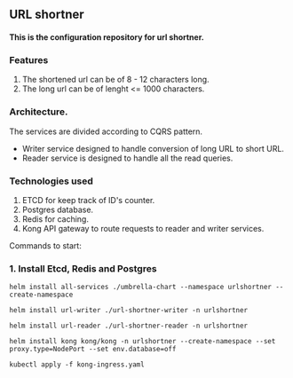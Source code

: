 ## URL shortner
#### This is the configuration repository for url shortner.

### Features
1. The shortened url can be of 8 - 12 characters long.
2. The long url can be of lenght <= 1000 characters.

### Architecture.
The services are divided according to CQRS pattern.
- Writer service designed to handle conversion of long URL to short URL.
- Reader service is designed to handle all the read queries.

### Technologies used
1. ETCD for keep track of ID's counter.
2. Postgres database.
3. Redis for caching.
4. Kong API gateway to route requests to reader and writer services.

Commands to start:

### 1. Install Etcd, Redis and Postgres
`helm install all-services ./umbrella-chart --namespace urlshortner --create-namespace`

`helm install url-writer ./url-shortner-writer -n urlshortner`

`helm install url-reader ./url-shortner-reader -n urlshortner`

`helm install kong kong/kong -n urlshortner --create-namespace --set proxy.type=NodePort --set env.database=off`

`kubectl apply -f kong-ingress.yaml`

